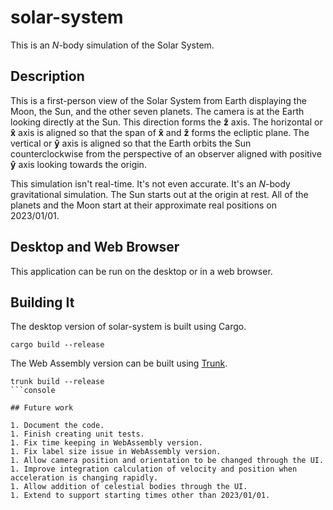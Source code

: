 # solar-system

This is an $N$-body simulation of the Solar System.

## Description

This is a first-person view of the Solar System from Earth displaying the Moon, the Sun, and the other seven planets. The camera is at the Earth looking directly at the Sun. This direction forms the $\mathbf{\hat{z}}$ axis. The horizontal or $\mathbf{\hat{x}}$ axis is aligned so that the span of $\mathbf{\hat{x}}$ and $\mathbf{\hat{z}}$ forms the ecliptic plane. The vertical or $\mathbf{\hat{y}}$ axis is aligned so that the Earth orbits the Sun counterclockwise from the perspective of an observer aligned with positive $\mathbf{\hat{y}}$ axis looking towards the origin.

This simulation isn't real-time. It's not even accurate. It's an $N$-body gravitational simulation. The Sun starts out at the origin at rest. All of the planets and the Moon start at their approximate real positions on 2023/01/01.

## Desktop and Web Browser

This application can be run on the desktop or in a web browser.

## Building It

The desktop version of solar-system is built using Cargo.

```console
cargo build --release
```

The Web Assembly version can be built using [Trunk](https://trunkrs.dev/).

```console
trunk build --release
```console

## Future work

1. Document the code.
1. Finish creating unit tests.
1. Fix time keeping in WebAssembly version.
1. Fix label size issue in WebAssembly version.
1. Allow camera position and orientation to be changed through the UI.
1. Improve integration calculation of velocity and position when acceleration is changing rapidly.
1. Allow addition of celestial bodies through the UI.
1. Extend to support starting times other than 2023/01/01.
